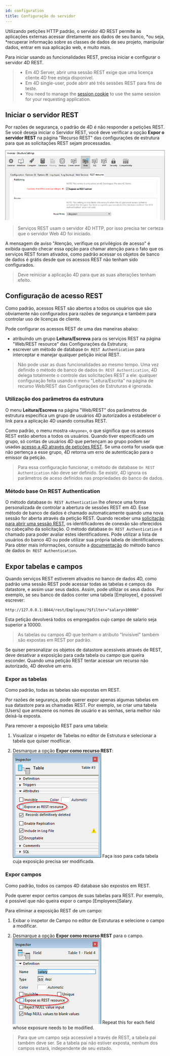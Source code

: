 ```yaml
---
id: configuration
title: Configuração do servidor
---
```


Utilizando petições HTTP padrão, o servidor 4D REST permite às aplicações externas acessar diretamente aos dados de seu banco, *ou seja, *recuperar informação sobre as classes de dados de seu projeto, manipular dados, entrar em sua aplicação web, e muito mais.

Para iniciar usando as funcionalidades REST, precisa iniciar e configurar o servidor 4D REST.

> - Em 4D Server, abrir uma sessão REST exige que uma licença cliente 4D free esteja disponível.<br/>
> - Em 4D single-user, pode abrir até três sessões REST para fins de teste.
> - You need to manage the [session cookie](authUsers.md#session-cookie) to use the same session for your requesting application.

## Iniciar o servidor REST

Por razões de segurança, o padrão de 4D é não responder a petições REST. Se você deseja iniciar o Servidor REST, você deve verificar a opção **Expor o servidor REST** na página "Recurso REST" das configurações de estrutura para que as solicitações REST sejam processadas.

![alt-text](../assets/en/REST/Settings.png)

> Serviços REST usam o servidor 4D HTTP, por isso precisa ter certeza que o servidor Web 4D foi iniciado.

A mensagem de aviso "Atenção, verifique os privilégios de acesso" é exibida quando checar essa opção para chamar atenção para o fato que os serviços REST foram ativados, como padrão acessar os objetos de banco de dados é grátis desde que os acessos REST não tenham sido configurados.

> Deve reiniciar a aplicação 4D para que as suas alterações tenham efeito.

## Configuração de acesso REST

Como padrão, acessos REST são abertos a todos os usuários que são obviamente não configurados para razões de segurança e também para controlar uso de licenças de cliente.

Pode configurar os acessos REST de uma das maneiras abaixo:

- atribuindo um grupo **Leitura/Escreva** para os serviços REST na página "Web/REST resource" das Configurações da Estrutura;
- escrever um método de database `On REST Authentication` para interceptar e manejar qualquer petição inicial REST.

> Não pode usar as duas funcionalidades ao mesmo tempo. Uma vez definido o método de banco de dados `On REST Authentication`, 4D delega totalmente o controle das solicitações REST a ele: qualquer configuração feita usando o menu "Leitura/Escrita" na página de recurso Web/REST das Configurações de Estruturas é ignorada.

### Utilização dos parâmetros da estrutura

O menu **Leitura/Escreva** na página "Web/REST" dos parâmetros de estrutura especifica um grupo de usuários 4D autorizados a estabelecer o link para a aplicação 4D usando consultas REST.

Como padrão, o menu mostra `<Anyone>`, o que significa que os acessos REST estão abertos a todos os usuários. Quando tiver especificado um grupo, só contas de usuários 4D que pertençam ao grupo podem ser usadas [acesso a 4D através de petições REST](authUsers.md). Se uma conta for usada que não pertença a esse grupo, 4D retorna um erro de autenticação para o emissor da petição.

> Para essa configuração funcionar, o método de database `On REST Authentication` não deve ser definido. Se existir, 4D ignora os parâmetros de aceso definidos nas propriedades do banco de dados.

### Método base On REST Authentication

O método database `On REST Authentication` lhe oferece uma forma personalizada de controlar a abertura de sessões REST em 4D. Esse método de banco de dados é chamado automaticamente quando uma nova sessão for aberta através da petição REST. Quando receber uma [solicitação para abrir uma sessão REST](authUsers.md), os identificadores de conexão são oferecidos no cabeçalho da solicitação. O método database `On REST Authentication` é chamado para poder avaliar estes identificadores. Pode utilizar a lista de usuários do banco 4D ou pode utilizar sua própria tabela de identificadores. Para obter mais informações, consulte a [documentação](https://doc.4d.com/4Dv18/4D/18/On-REST-Authentication-database-method.301-4505004.en.html) do método banco de dados `On REST Authentication`.

## Expor tabelas e campos

Quando serviços REST estiverem ativados no banco de dados 4D, como padrão uma sessão REST pode acessar todas as tabelas e campos da datastore, e assim usar seus dados. Assim, pode utilizar os seus dados. Por exemplo, se seu banco de dados conter uma tabela [Employee], é possível escrever:

```
http://127.0.0.1:8044/rest/Employee/?$filter="salary>10000"

```

Esta petição devolverá todos os empregados cujo campo de salario seja superior a 10000.

> As tabelas ou campos 4D que tenham o atributo "Invisível" também são expostas em REST por padrão.

Se quiser personalizar os objetos de datastore acessíveis através de REST, deve desativar a exposição para cada tabela ou campo que queira esconder. Quando uma petição REST tentar acessar um recurso não autorizado, 4D devolve um erro.

### Expor as tabelas

Como padrão, todas as tabelas são expostas em REST.

Por razões de segurança, pode querer expor apenas algumas tabelas em sua datastore para as chamadas REST. Por exemplo, se criar uma tabela [Users] que armazene os nomes de usuário e as senhas, seria melhor não deixá-la exposta.

Para remover a exposição REST para uma tabela:

1. Visualizar o inspetor de Tabelas no editor de Estrutura e selecionar a tabela que quiser modfiicar.

2. Desmarque a opção **Expor como recurso REST**: ![alt-text](../assets/en/REST/table.png) Faça isso para cada tabela cuja exposição precisa ser modificada.

### Expor campos

Como padrão, todos os campos 4D database são expostos em REST.

Pode querer expor certos campos de suas tabelas para REST. Por exemplo, é possível que não queira expor o campo [Employees]Salary.

Para eliminar a exposição REST de um campo:

1. Exibar o inspetor de Campo no editor de Estruturas e selecione o campo a modificar.

2. Desmarque a opção **Expor como recurso REST** para o campo. ![alt-text](../assets/en/REST/field.png) Repeat this for each field whose exposure needs to be modified.

> Para que um campo seja accessível a través de REST, a tabela pai também deve ser. Se a tabela pai não estiver exposta, nenhum dos campos estará, independente de seu estado.
